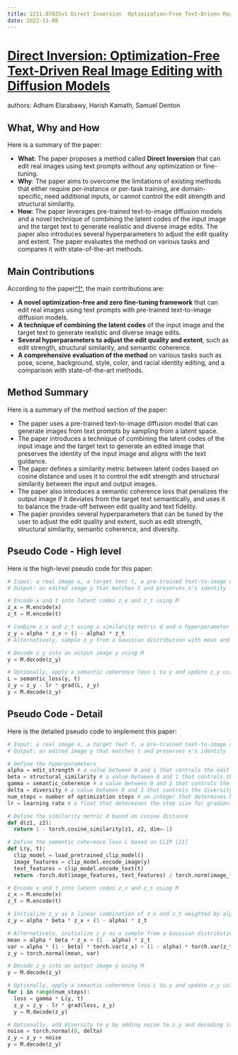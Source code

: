 ```yaml
---
title: 2211.07825v1 Direct Inversion  Optimization-Free Text-Driven Real Image Editing with Diffusion Models
date: 2022-11-08
---
```


# [Direct Inversion: Optimization-Free Text-Driven Real Image Editing with Diffusion Models](http://arxiv.org/abs/2211.07825v1)

authors: Adham Elarabawy, Harish Kamath, Samuel Denton


## What, Why and How

[1]: https://arxiv.org/abs/2211.07825 "[2211.07825] Direct Inversion: Optimization-Free Text-Driven Real Image ..."
[2]: https://arxiv.org/pdf/2211.07825v1 "sam.denton@scale.com arXiv:2211.07825v1 [cs.CV] 15 Nov 2022"
[3]: http://export.arxiv.org/abs/2211.07825 "[2211.07825] Direct Inversion: Optimization-Free Text-Driven Real Image ..."

Here is a summary of the paper:

- **What**: The paper proposes a method called **Direct Inversion** that can edit real images using text prompts without any optimization or fine-tuning.
- **Why**: The paper aims to overcome the limitations of existing methods that either require per-instance or per-task training, are domain-specific, need additional inputs, or cannot control the edit strength and structural similarity.
- **How**: The paper leverages pre-trained text-to-image diffusion models and a novel technique of combining the latent codes of the input image and the target text to generate realistic and diverse image edits. The paper also introduces several hyperparameters to adjust the edit quality and extent. The paper evaluates the method on various tasks and compares it with state-of-the-art methods.

## Main Contributions

[1]: https://arxiv.org/abs/2211.07825 "[2211.07825] Direct Inversion: Optimization-Free Text-Driven Real Image ..."
[2]: https://arxiv.org/pdf/2211.07825v1 "sam.denton@scale.com arXiv:2211.07825v1 [cs.CV] 15 Nov 2022"
[3]: http://export.arxiv.org/abs/2211.07825 "[2211.07825] Direct Inversion: Optimization-Free Text-Driven Real Image ..."

According to the paper[^1^][2], the main contributions are:

- **A novel optimization-free and zero fine-tuning framework** that can edit real images using text prompts with pre-trained text-to-image diffusion models.
- **A technique of combining the latent codes** of the input image and the target text to generate realistic and diverse image edits.
- **Several hyperparameters to adjust the edit quality and extent**, such as edit strength, structural similarity, and semantic coherence.
- **A comprehensive evaluation of the method** on various tasks such as pose, scene, background, style, color, and racial identity editing, and a comparison with state-of-the-art methods.

## Method Summary

[1]: https://arxiv.org/abs/2211.07825 "[2211.07825] Direct Inversion: Optimization-Free Text-Driven Real Image ..."
[2]: https://arxiv.org/pdf/2211.07825v1 "sam.denton@scale.com arXiv:2211.07825v1 [cs.CV] 15 Nov 2022"
[3]: http://export.arxiv.org/abs/2211.07825 "[2211.07825] Direct Inversion: Optimization-Free Text-Driven Real Image ..."

Here is a summary of the method section of the paper:

- The paper uses a pre-trained text-to-image diffusion model that can generate images from text prompts by sampling from a latent space.
- The paper introduces a technique of combining the latent codes of the input image and the target text to generate an edited image that preserves the identity of the input image and aligns with the text guidance.
- The paper defines a similarity metric between latent codes based on cosine distance and uses it to control the edit strength and structural similarity between the input and output images.
- The paper also introduces a semantic coherence loss that penalizes the output image if it deviates from the target text semantically, and uses it to balance the trade-off between edit quality and text fidelity.
- The paper provides several hyperparameters that can be tuned by the user to adjust the edit quality and extent, such as edit strength, structural similarity, semantic coherence, and diversity.

## Pseudo Code - High level

Here is the high-level pseudo code for this paper:

```python
# Input: a real image x, a target text t, a pre-trained text-to-image diffusion model M
# Output: an edited image y that matches t and preserves x's identity

# Encode x and t into latent codes z_x and z_t using M
z_x = M.encode(x)
z_t = M.encode(t)

# Combine z_x and z_t using a similarity metric d and a hyperparameter alpha
z_y = alpha * z_x + (1 - alpha) * z_t
# Alternatively, sample z_y from a Gaussian distribution with mean and variance computed from z_x and z_t

# Decode z_y into an output image y using M
y = M.decode(z_y)

# Optionally, apply a semantic coherence loss L to y and update z_y using gradient descent
L = semantic_loss(y, t)
z_y = z_y - lr * grad(L, z_y)
y = M.decode(z_y)
```


## Pseudo Code - Detail

Here is the detailed pseudo code to implement this paper:

```python
# Input: a real image x, a target text t, a pre-trained text-to-image diffusion model M
# Output: an edited image y that matches t and preserves x's identity

# Define the hyperparameters
alpha = edit_strength # a value between 0 and 1 that controls the edit strength
beta = structural_similarity # a value between 0 and 1 that controls the structural similarity
gamma = semantic_coherence # a value between 0 and 1 that controls the semantic coherence
delta = diversity # a value between 0 and 1 that controls the diversity
num_steps = number of optimization steps # an integer that determines how many steps to update z_y
lr = learning rate # a float that determines the step size for gradient descent

# Define the similarity metric d based on cosine distance
def d(z1, z2):
  return 1 - torch.cosine_similarity(z1, z2, dim=-1)

# Define the semantic coherence loss L based on CLIP [21]
def L(y, t):
  clip_model = load_pretrained_clip_model()
  image_features = clip_model.encode_image(y)
  text_features = clip_model.encode_text(t)
  return -torch.dot(image_features, text_features) / torch.norm(image_features) / torch.norm(text_features)

# Encode x and t into latent codes z_x and z_t using M
z_x = M.encode(x)
z_t = M.encode(t)

# Initialize z_y as a linear combination of z_x and z_t weighted by alpha and beta
z_y = alpha * beta * z_x + (1 - alpha) * z_t

# Alternatively, initialize z_y as a sample from a Gaussian distribution with mean and variance computed from z_x and z_t weighted by alpha and beta
mean = alpha * beta * z_x + (1 - alpha) * z_t
var = alpha * (1 - beta) * torch.var(z_x) + (1 - alpha) * torch.var(z_t)
z_y = torch.normal(mean, var)

# Decode z_y into an output image y using M
y = M.decode(z_y)

# Optionally, apply a semantic coherence loss L to y and update z_y using gradient descent for num_steps times
for i in range(num_steps):
  loss = gamma * L(y, t)
  z_y = z_y - lr * grad(loss, z_y)
  y = M.decode(z_y)

# Optionally, add diversity to y by adding noise to z_y and decoding it again
noise = torch.normal(0, delta)
z_y = z_y + noise
y = M.decode(z_y)
```